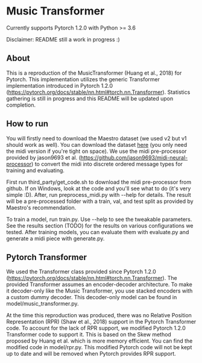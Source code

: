 # Music Transformer
Currently supports Pytorch 1.2.0 with Python >= 3.6

Disclaimer: README still a work in progress :)

## About
This is a reproduction of the MusicTransformer (Huang et al., 2018) for Pytorch. This implementation utilizes the generic Transformer implementation introduced in Pytorch 1.2.0 (https://pytorch.org/docs/stable/nn.html#torch.nn.Transformer). Statistics gathering is still in progress and this README will be updated upon completion.

## How to run
You will firstly need to download the Maestro dataset (we used v2 but v1 should work as well). You can download the dataset [here](https://magenta.tensorflow.org/datasets/maestro) (you only need the midi version if you're tight on space). We use the midi pre-processor provided by jason9693 et al. (https://github.com/jason9693/midi-neural-processor) to convert the midi into discrete ordered message types for training and evaluating.

First run third_party/get_code.sh to download the midi pre-processor from github. If on Windows, look at the code and you'll see what to do (it's very simple :D). After, run preprocess_midi.py with --help for details. The result will be a pre-processed folder with a train, val, and test split as provided by Maestro's recommendation.

To train a model, run train.py. Use --help to see the tweakable parameters. See the results section (TODO) for the results on various configurations we tested. After training models, you can evaluate them with evaluate.py and generate a midi piece with generate.py.

## Pytorch Transformer
We used the Transformer class provided since Pytorch 1.2.0 (https://pytorch.org/docs/stable/nn.html#torch.nn.Transformer). The provided Transformer assumes an encoder-decoder architecture. To make it decoder-only like the Music Transformer, you use stacked encoders with a custom dummy decoder. This decoder-only model can be found in model/music_transformer.py.

At the time this reproduction was produced, there was no Relative Position Representation (RPR) (Shaw et al., 2018) support in the Pytorch Transformer code. To account for the lack of RPR support, we modified Pytorch 1.2.0 Transformer code to support it. This is based on the Skew method proposed by Huang et al. which is more memory efficient. You can find the modified code in model/rpr.py. This modified Pytorch code will not be kept up to date and will be removed when Pytorch provides RPR support.
